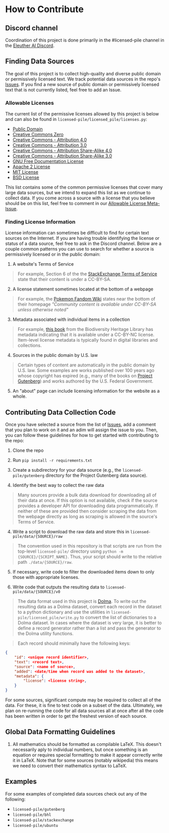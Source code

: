# How to Contribute

## Discord channel

Coordination of this project is done primarily in the #licensed-pile channel in the [Eleuther AI Discord](https://discord.gg/eleutherai).

## Finding Data Sources

The goal of this project is to collect high-quality and diverse public domain or permissively licensed text. We track potential data sources in the repo's [Issues](https://github.com/r-three/licensed-pile/issues). If you find a new source of public domain or permissively licensed text that is not currently listed, feel free to add an Issue.

### Allowable Licenses

The current list of the permissive licenses allowed by this project is below and can also be found in `licensed-pile/licensed_pile/licenses.py`:

- [Public Domain](https://en.wikipedia.org/wiki/Public_domain_in_the_United_States)
- [Creative Commons Zero](https://creativecommons.org/publicdomain/zero/1.0/)
- [Creative Commons - Attribution 4.0](https://creativecommons.org/licenses/by/4.0/)
- [Creative Commons - Attribution 3.0](https://creativecommons.org/licenses/by/3.0/)
- [Creative Commons - Attribution Share-Alike 4.0](https://creativecommons.org/licenses/by-sa/4.0/)
- [Creative Commons - Attribution Share-Alike 3.0](https://creativecommons.org/licenses/by-sa/3.0/)
- [GNU Free Documentation License](https://www.gnu.org/licenses/fdl-1.3.en.html)
- [Apache 2 License](https://www.apache.org/licenses/LICENSE-2.0)
- [MIT License](https://opensource.org/license/mit/)
- [BSD License](https://opensource.org/license/bsd-2-clause/)

This list contains some of the common permissive licenses that cover many large data sources, but we intend to expand this list as we continue to collect data. If you come across a source with a license that you believe should be on this list, feel free to comment in our [Allowable License Meta-Issue](https://github.com/r-three/licensed-pile/issues/34).

### Finding License Information

License information can sometimes be difficult to find for certain text sources on the Internet. If you are having trouble identifying the license or status of a data source, feel free to ask in the Discord channel. Below are a couple common patterns you can use to search for whether a source is permissively licensed or in the public domain:

1. A website's Terms of Service

> For example, Section 6 of the the [StackExchange Terms of Service](https://stackoverflow.com/legal/terms-of-service/public#licensing) state that their content is under a CC-BY-SA.

2. A license statement sometimes located at the bottom of a webpage

> For example, the [Pokemon Fandom Wiki](https://pokemon.fandom.com/wiki/Pokémon_Wiki) states near the bottom of their homepage *"Community content is available under CC-BY-SA unless otherwise noted"*

3. Metadata associated with individual items in a collection

> For example, [this book](https://www.biodiversitylibrary.org/part/156123) from the Biodiversity Heritage Library has metadata indicating that it is available under a CC-BY-NC license. Item-level license metadata is typically found in digital libraries and collections.

4. Sources in the public domain by U.S. law

> Certain types of content are automatically in the public domain by U.S. law. Some examples are works published over 100 years ago whose copyright has expired (e.g., many of the books on [Project Gutenberg](https://www.gutenberg.org)) and works authored by the U.S. Federal Government.

5. An "about" page can include licensing information for the website as a whole.

## Contributing Data Collection Code

Once you have selected a source from the list of [Issues](https://github.com/r-three/licensed-pile/issues), add a comment that you plan to work on it and an adim will assign the issue to you. Then, you can follow these guidelines for how to get started with contributing to the repo:

1. Clone the repo

2. Run `pip install -r requirements.txt`

3. Create a subdirectory for your data source (e.g., the `licensed-pile/gutenberg` directory for the Project Gutenberg data source).

4. Identify the best way to collect the raw data

> Many sources provide a bulk data download for downloading all of their data at once. If this option is not available, check if the source provides a developer API for downloading data programmatically. If neither of these are provided then consider scraping the data from the webpage directly as long as scraping is allowed in the source's Terms of Service.

4. Write a script to download the raw data and store this in `licensed-pile/data/{SOURCE}/raw`

> The convention used in this repository is that scripts are run from the top-level `licensed-pile/` directory using `python -m {SOURCE}/{SCRIPT_NAME}`. Thus, your script should write to the relative path `./data/{SOURCE}/raw`.

5. If necessary, write code to filter the downloaded items down to only those with appropriate licenses.

6. Write code that outputs the resulting data to `licensed-pile/data/{SOURCE}/v0`

> The data format used in this project is [Dolma](https://github.com/allenai/dolma). To write out the resulting data as a Dolma dataset, convert each record in the dataset to a python dictionary and use the utilities in `licensed-pile/licensed_pile/write.py` to convert the list of dictionaries to a Dolma dataset. In cases where the dataset is very large, it is better to define a record generator rather than a list and pass the generator to the Dolma utility functions.

> Each record should minimally have the following keys:
```json
{
    "id": <unique record identifier>,
    "text": <record text>,
    "source": <name of source>,
    "added": <date/time when record was added to the dataset>,
    "metadata": {
        "license": <license string>,
    }
}
```

For some sources, significant compute may be required to collect all of the data. For these, it is fine to test code on a subset of the data. Ultimately, we plan on re-running the code for all data sources all at once after all the code has been written in order to get the freshest version of each source.

## Global Data Formatting Guidelines

1. All mathematics should be formatted as compilable LaTeX. This doesn't necessarily aply to individual numbers, but once something is an equation or requires special formatting to make it appear correctly write it in LaTeX. Note that for some sources (notably wikipedia) this means we need to convert their mathematics syntax to LaTeX.

## Examples

For some examples of completed data sources check out any of the following:
- `licensed-pile/gutenberg`
- `licensed-pile/bhl`
- `licensed-pile/stackexchange`
- `licensed-pile/ubuntu`
